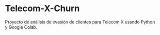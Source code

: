 # Telecom-X-Churn
Proyecto de análisis de evasión de clientes para Telecom X usando Python y Google Colab.
